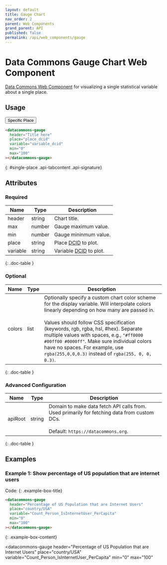 ```yaml
---
layout: default
title: Gauge Chart
nav_order: 2
parent: Web Components
grand_parent: API
published: false
permalink: /api/web_components/gauge
---
```


# Data Commons Gauge Chart Web Component

[Data Commons Web Component](/api/web_components/) for visualizing a single statistical variable about a single place.

## Usage

<div class="api-tab">
  <button id="get-button" class="api-tablink" onclick="openTab(event, 'single-place')">
    Specific Place
  </button>
</div>

```html
<datacommons-gauge
  header="Title here"
  place="place_dcid"
  variable="variable_dcid"
  min="0"
  max="100"
></datacommons-gauge>
```
{: #single-place .api-tabcontent .api-signature}

<script src="/assets/js/syntax_highlighting.js"></script>
<script src="/assets/js/api-doc-tabs.js"></script>

## Attributes

### Required

| Name     | Type   | Description                                   |
| -------- | ------ | --------------------------------------------- |
| header   | string | Chart title.                                  |
| max      | number | Gauge maximum value.                          |
| min      | number | Gauge mininmum value.                         |
| place    | string | Place [DCID](/glossary.html#dcid) to plot.    |
| variable | string | Variable [DCID](/glossary.html#dcid) to plot. |
{: .doc-table }

### Optional

| Name   | Type | Description                                                                                                                                                                                                                                                                                                                                                                                                                     |
| ------ | ---- | ------------------------------------------------------------------------------------------------------------------------------------------------------------------------------------------------------------------------------------------------------------------------------------------------------------------------------------------------------------------------------------------------------------------------------- |
| colors | list | Optionally specify a custom chart color scheme for the display variable. Will interpolate colors linearly depending on how many are passed in.<br /><br />Values should follow CSS specification (keywords, rgb, rgba, hsl, #hex). Separate multiple values with spaces, e.g., `"#ff0000 #00ff00 #0000ff"`. Make sure individual colors have no spaces. For example, use `rgba(255,0,0,0.3)` instead of `rgba(255, 0, 0, 0.3)`. |
{: .doc-table }

### Advanced Configuration

| Name    | Type   | Description                                                                                                                                |
| ------- | ------ | ------------------------------------------------------------------------------------------------------------------------------------------ |
| apiRoot | string | Domain to make data fetch API calls from. Used primarily for fetching data from custom DCs.<br /><br />Default: `https://datacommons.org`. |
{: .doc-table }

## Examples

### Example 1: Show percentage of US population that are internet users

Code:
{: .example-box-title}
```html
<datacommons-gauge
  header="Percentage of US Population that are Internet Users"
  place="country/USA"
  variable="Count_Person_IsInternetUser_PerCapita"
  min="0"
  max="100"
></datacommons-gauge>
```
{: .example-box-content}

<datacommons-gauge
  header="Percentage of US Population that are Internet Users"
  place="country/USA"
  variable="Count_Person_IsInternetUser_PerCapita"
  min="0"
  max="100"
></datacommons-gauge>

